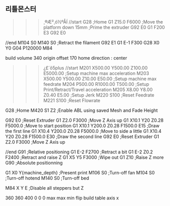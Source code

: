 ## 리틀몬스터


>>>¸®Æ²¸ó½ºÅÍ
//start
G28 ;Home
G1 Z15.0 F6000 ;Move the platform down 15mm
;Prime the extruder
G92 E0
G1 F200 E3
G92 E0

//end
M104 S0
M140 S0
;Retract the filament
G92 E1
G1 E-1 F300
G28 X0 Y0
G04 P120000
M84

build volume 340
origin offset 170
home direction : center

>>>¿£´õ5plus
//start
M201 X500.00 Y500.00 Z100.00 E5000.00 ;Setup machine max acceleration
M203 X500.00 Y500.00 Z10.00 E50.00 ;Setup machine max feedrate
M204 P500.00 R1000.00 T500.00 ;Setup Print/Retract/Travel acceleration
M205 X8.00 Y8.00 Z0.40 E5.00 ;Setup Jerk
M220 S100 ;Reset Feedrate
M221 S100 ;Reset Flowrate

G28 ;Home
M420 S1 Z2 ;Enable ABL using saved Mesh and Fade Height

G92 E0 ;Reset Extruder
G1 Z2.0 F3000 ;Move Z Axis up
G1 X10.1 Y20 Z0.28 F5000.0 ;Move to start position
G1 X10.1 Y200.0 Z0.28 F1500.0 E15 ;Draw the first line
G1 X10.4 Y200.0 Z0.28 F5000.0 ;Move to side a little
G1 X10.4 Y20 Z0.28 F1500.0 E30 ;Draw the second line
G92 E0 ;Reset Extruder
G1 Z2.0 F3000 ;Move Z Axis up

//end
G91 ;Relative positioning
G1 E-2 F2700 ;Retract a bit
G1 E-2 Z0.2 F2400 ;Retract and raise Z
G1 X5 Y5 F3000 ;Wipe out
G1 Z10 ;Raise Z more
G90 ;Absolute positionning

G1 X0 Y{machine_depth} ;Present print
M106 S0 ;Turn-off fan
M104 S0 ;Turn-off hotend
M140 S0 ;Turn-off bed

M84 X Y E ;Disable all steppers but Z

360 360 400
0 0 0
max max min
flip build table axis x

